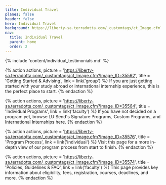 ```yaml
---
title: Individual Travel
planes: false
header: false
hero: Individual Travel
background: https://liberty-sa.terradotta.com/_customtags/ct_Image.cfm?Image_ID=35566
nav:
  title: Individual Travel
  parent: home
  order: 2
---
```


{% include 'content/individual_testimonials.md' %}

{% action actions,
  picture = 'https://liberty-sa.terradotta.com/_customtags/ct_Image.cfm?Image_ID=35562',
  title = 'Getting Started & Advising',
  link = link('group')
%}
If you are just getting started with your study abroad or international internship experience, this is the perfect place to start.
{% endaction %}

{% action actions,
  picture = 'https://liberty-sa.terradotta.com/_customtags/ct_Image.cfm?Image_ID=35564',
  title = 'Individual Programs',
  link = link('faculty')
%}
If you have not decided on a program yet, browse LU Send's Signature Programs, Custom Programs, and International Internships here.
{% endaction %}

{% action actions,
  picture = 'https://liberty-sa.terradotta.com/_customtags/ct_Image.cfm?Image_ID=35576',
  title = 'Program Process',
  link = link('individual')
%}
Visit this page for a more in-depth view of our program process from start to finish.
{% endaction %}

{% action actions,
  picture = 'https://liberty-sa.terradotta.com/_customtags/ct_Image.cfm?Image_ID=35574',
  title = 'Policies, Guidelines & FAQ',
  link = link('faculty')
%}
This page provides key information about eligibility, fees, registration, courses, deadlines, and more.
{% endaction %}

